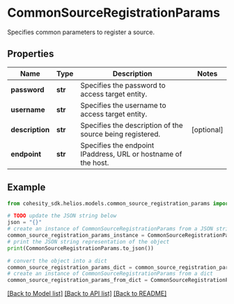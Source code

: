 # CommonSourceRegistrationParams

Specifies common parameters to register a source.

## Properties

Name | Type | Description | Notes
------------ | ------------- | ------------- | -------------
**password** | **str** | Specifies the password to access target entity. | 
**username** | **str** | Specifies the username to access target entity. | 
**description** | **str** | Specifies the description of the source being registered. | [optional] 
**endpoint** | **str** | Specifies the endpoint IPaddress, URL or hostname of the host. | 

## Example

```python
from cohesity_sdk.helios.models.common_source_registration_params import CommonSourceRegistrationParams

# TODO update the JSON string below
json = "{}"
# create an instance of CommonSourceRegistrationParams from a JSON string
common_source_registration_params_instance = CommonSourceRegistrationParams.from_json(json)
# print the JSON string representation of the object
print(CommonSourceRegistrationParams.to_json())

# convert the object into a dict
common_source_registration_params_dict = common_source_registration_params_instance.to_dict()
# create an instance of CommonSourceRegistrationParams from a dict
common_source_registration_params_from_dict = CommonSourceRegistrationParams.from_dict(common_source_registration_params_dict)
```
[[Back to Model list]](../README.md#documentation-for-models) [[Back to API list]](../README.md#documentation-for-api-endpoints) [[Back to README]](../README.md)


